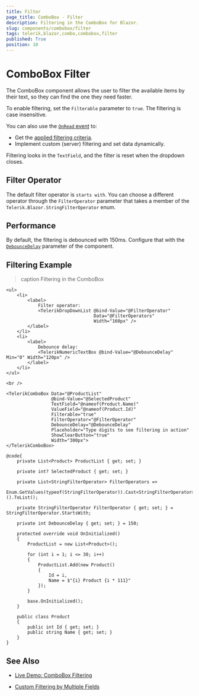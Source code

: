```yaml
---
title: Filter
page_title: ComboBox - Filter
description: Filtering in the ComboBox for Blazor.
slug: components/combobox/filter
tags: telerik,blazor,combo,combobox,filter
published: True
position: 10
---
```


# ComboBox Filter

The ComboBox component allows the user to filter the available items by their text, so they can find the one they need faster.

To enable filtering, set the `Filterable` parameter to `true`. The filtering is case insensitive. 

You can also use the [`OnRead` event](slug:components/combobox/events#onread) to:
* Get the [applied filtering criteria](slug:common-features-descriptors#through-the-onread-event).
* Implement custom (server) filtering and set data dynamically.

Filtering looks in the `TextField`, and the filter is reset when the dropdown closes.

## Filter Operator

The default filter operator is `starts with`. You can choose a different operator through the `FilterOperator` parameter that takes a member of the `Telerik.Blazor.StringFilterOperator` enum.

## Performance

By default, the filtering is debounced with 150ms. Configure that with the [`DebounceDelay`](slug:components/combobox/overview#parameters) parameter of the component.

## Filtering Example

>caption Filtering in the ComboBox

````RAZOR
<ul>
    <li>
        <label>
            Filter operator:
            <TelerikDropDownList @bind-Value="@FilterOperator"
                                 Data="@FilterOperators"
                                 Width="160px" />
        </label>
    </li>
    <li>
        <label>
            Debounce delay:
            <TelerikNumericTextBox @bind-Value="@DebounceDelay" Min="0" Width="120px" />
        </label>
    </li>
</ul>

<br />

<TelerikComboBox Data="@ProductList"
                 @bind-Value="@SelectedProduct"
                 TextField="@nameof(Product.Name)"
                 ValueField="@nameof(Product.Id)"
                 Filterable="true"
                 FilterOperator="@FilterOperator"
                 DebounceDelay="@DebounceDelay"
                 Placeholder="Type digits to see filtering in action"
                 ShowClearButton="true"
                 Width="300px">
</TelerikComboBox>

@code{
    private List<Product> ProductList { get; set; }

    private int? SelectedProduct { get; set; }

    private List<StringFilterOperator> FilterOperators =>
        Enum.GetValues(typeof(StringFilterOperator)).Cast<StringFilterOperator>().ToList();

    private StringFilterOperator FilterOperator { get; set; } = StringFilterOperator.StartsWith;

    private int DebounceDelay { get; set; } = 150;

    protected override void OnInitialized()
    {
        ProductList = new List<Product>();

        for (int i = 1; i <= 30; i++)
        {
            ProductList.Add(new Product()
            {
                Id = i,
                Name = $"{i} Product {i * 111}"
            });
        }

        base.OnInitialized();
    }

    public class Product
    {
        public int Id { get; set; }
        public string Name { get; set; }
    }
}
````

## See Also

* [Live Demo: ComboBox Filtering](https://demos.telerik.com/blazor-ui/combobox/filtering)

* [Custom Filtering by Multiple Fields](slug:dropdowns-kb-search-in-multiple-fields)

